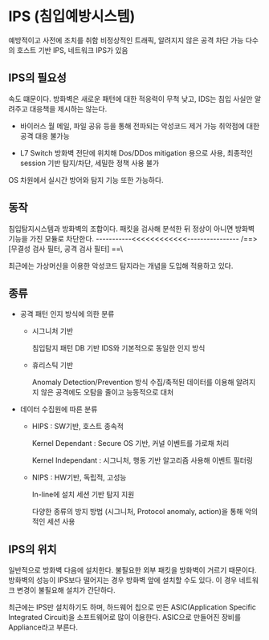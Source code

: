 # IPS (침입예방시스템)

예방적이고 사전에 조치를 취함
비정상적인 트래픽, 알려지지 않은 공격 차단 가능
다수의 호스트 기반 IPS, 네트워크 IPS가 있음

## IPS의 필요성

속도 떄문이다. 방화벽은 새로운 패턴에 대한 적응력이 무척 낮고, IDS는 침입 사실만 알려주고 대응책을 제시하는 않는다.

* 바이러스 월
  메일, 파일 공유 등을 통해 전파되는 악성코드 제거 가능
  취약점에 대한 공격 대응 불가능

* L7 Switch
  방화벽 전단에 위치해 Dos/DDos mitigation 용으로 사용, 최종적인 session 기반 탐지/차단, 세밀한 정책 사용 불가

OS 차원에서 실시간 방어와 탐지 기능 또한 가능하다.

## 동작

침입탐지시스템과 방화벽의 조합이다.
패킷을 검사해 분석한 뒤 정상이 아니면 방화벽 기능을 가진 모듈로 차단한다.
 -----------<<<<<<<<<<<<----------------
/==> [무결성 검사 필터, 공격 검사 필터] ==\

최근에는 가상머신을 이용한 악성코드 탐지라는 개념을 도입해 적용하고 있다.

## 종류

* 공격 패턴 인지 방식에 의한 분류

  * 시그니처 기반

    침입탐지 패턴 DB 기반
    IDS와 기본적으로 동일한 인지 방식

  * 휴리스틱 기반

    Anomaly Detection/Prevention 방식
    수집/축적된 데이터를 이용해 알려지지 않은 공격에도 오탐을 줄이고 능동적으로 대처

* 데이터 수집원에 따른 분류

  * HIPS : SW기반, 호스트 종속적

    Kernel Dependant : Secure OS 기반, 커널 이벤트를 가로채 처리

    Kernel Independant : 시그니처, 행동 기반 알고리즘 사용해 이벤트 필터링

  * NIPS : HW기반, 독립적, 고성능

    In-line에 설치
    세션 기반 탐지 지원

    다양한 종류의 방지 방법 (시그니처, Protocol anomaly, action)을 통해 악의적인 세션 사용

## IPS의 위치

일반적으로 방화벽 다음에 설치한다. 불필요한 외부 패킷을 방화벽이 거르기 때문이다.
방화벽의 성능이 IPS보다 떨어지는 경우 방화벽 앞에 설치할 수도 있다. 이 경우 네트워크 변경이 불필요해 설치가 간단하다.

최근에는 IPS만 설치하기도 하며, 하드웨어 칩으로 만든 ASIC(Application Specific Integrated Circuit)을 소프트웨어로 많이 이용한다. ASIC으로 만들어진 장비를 Appliance라고 부른다.